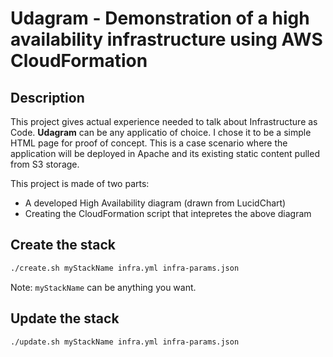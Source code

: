 # Udagram - Demonstration of a high availability infrastructure using AWS CloudFormation

## Description

This project gives actual experience needed to talk about Infrastructure as Code.
**Udagram** can be any applicatio of choice. I chose it to be a simple HTML page for proof of concept. This is a case scenario where the application will be deployed in Apache and its existing static content pulled from S3 storage.

This project is made of two parts:

- A developed High Availability diagram (drawn from LucidChart)
- Creating the CloudFormation script that intepretes the above diagram

## Create the stack

```sh
./create.sh myStackName infra.yml infra-params.json
```

Note: `myStackName` can be anything you want.

## Update the stack
```sh
./update.sh myStackName infra.yml infra-params.json
```